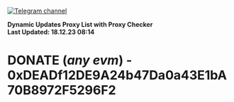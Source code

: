 [![Telegram channel](https://img.shields.io/endpoint?url=https://runkit.io/damiankrawczyk/telegram-badge/branches/master?url=https://t.me/n4z4v0d)](https://t.me/n4z4v0d) 

**Dynamic Updates Proxy List with Proxy Checker**  
**Last Updated: 18.12.23 08:14**

# DONATE (_any evm_) - 0xDEADf12DE9A24b47Da0a43E1bA70B8972F5296F2
